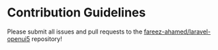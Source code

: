 # Contribution Guidelines

Please submit all issues and pull requests to the [fareez-ahamed/laravel-openui5](http://github.com/fareez-ahamed/laravel-openui5) repository!